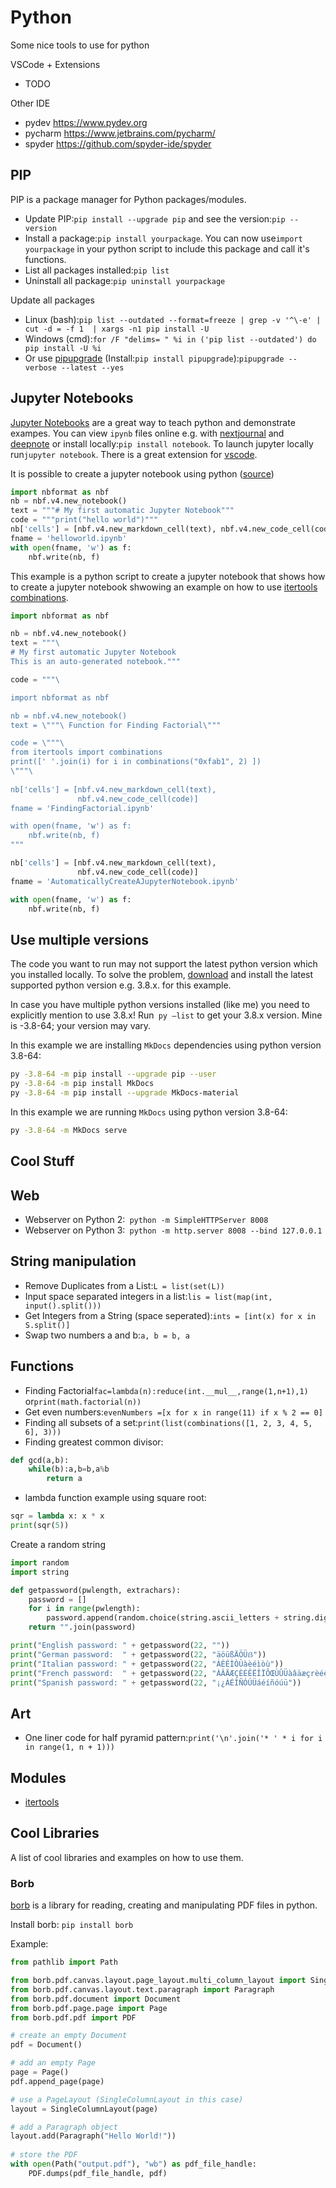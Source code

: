 # Python

Some nice tools to use for python

VSCode + Extensions

- TODO

Other IDE

- pydev <https://www.pydev.org>
- pycharm <https://www.jetbrains.com/pycharm/>
- spyder <https://github.com/spyder-ide/spyder>

## PIP

PIP is a package manager for Python packages/modules.

- Update PIP:```pip install --upgrade pip``` and see the version:```pip --version```
- Install a package:```pip install yourpackage```. You can now use```import yourpackage``` in your python script to include this package and call it's functions.
- List all packages installed:```pip list```
- Uninstall all package:```pip uninstall yourpackage```

Update all packages

- Linux (bash):```pip list --outdated --format=freeze | grep -v '^\-e' | cut -d = -f 1  | xargs -n1 pip install -U```
- Windows (cmd):```for /F "delims= " %i in ('pip list --outdated') do pip install -U %i```
- Or use [pipupgrade](https://github.com/achillesrasquinha/pipupgrade) (Install:```pip install pipupgrade```):```pipupgrade --verbose --latest --yes```

## Jupyter Notebooks

[Jupyter Notebooks](https://jupyter.org/install) are a great way to teach python and demonstrate exampes. You can view `ipynb` files online e.g. with [nextjournal](https://github.nextjournal.com) and [deepnote](https://deepnote.com/viewer) or install locally:```pip install notebook```. To launch jupyter locally run```jupyter notebook```. There is a great extension for [vscode](https://marketplace.visualstudio.com/items?itemName=ms-toolsai.jupyter).

It is possible to create a jupyter notebook using python ([source](https://gist.github.com/fperez/9716279))

``` py
import nbformat as nbf
nb = nbf.v4.new_notebook()
text = """# My first automatic Jupyter Notebook"""
code = """print("hello world")"""
nb['cells'] = [nbf.v4.new_markdown_cell(text), nbf.v4.new_code_cell(code)]
fname = 'helloworld.ipynb'
with open(fname, 'w') as f:
    nbf.write(nb, f)
```

This example is a python script to create a jupyter notebook that shows how to create a jupyter notebook shwowing an example on how to use [itertools](https://docs.python.org/3/library/itertools.html) [combinations](https://docs.python.org/3/library/itertools.html#itertools.combinations).

``` py
import nbformat as nbf

nb = nbf.v4.new_notebook()
text = """\
# My first automatic Jupyter Notebook
This is an auto-generated notebook."""

code = """\

import nbformat as nbf

nb = nbf.v4.new_notebook()
text = \"""\ Function for Finding Factorial\"""

code = \"""\
from itertools import combinations
print([' '.join(i) for i in combinations("0xfab1", 2) ])
\"""\
    
nb['cells'] = [nbf.v4.new_markdown_cell(text),
               nbf.v4.new_code_cell(code)]
fname = 'FindingFactorial.ipynb'

with open(fname, 'w') as f:
    nbf.write(nb, f)
"""

nb['cells'] = [nbf.v4.new_markdown_cell(text),
               nbf.v4.new_code_cell(code)]
fname = 'AutomaticallyCreateAJupyterNotebook.ipynb'

with open(fname, 'w') as f:
    nbf.write(nb, f)
```

## Use multiple versions

The code you want to run may not support the latest python version which you installed locally. To solve the problem, [download](https://www.python.org/downloads/) and install the latest supported python version e.g. 3.8.x. for this example.

In case you have multiple python versions installed (like me) you need to explicitly mention to use 3.8.x! Run``` py –list``` to get your 3.8.x version. Mine is -3.8-64; your version may vary.

In this example we are installing `MkDocs` dependencies using python version 3.8-64:

``` sh
py -3.8-64 -m pip install --upgrade pip --user
py -3.8-64 -m pip install MkDocs
py -3.8-64 -m pip install --upgrade MkDocs-material
```

In this example we are running `MkDocs` using python version 3.8-64:

``` sh
py -3.8-64 -m MkDocs serve
```

## Cool Stuff

## Web

- Webserver on Python 2:``` python -m SimpleHTTPServer 8008```
- Webserver on Python 3:``` python -m http.server 8008 --bind 127.0.0.1```

## String manipulation

- Remove Duplicates from a List:```L = list(set(L))```
- Input space separated integers in a list:```lis = list(map(int, input().split()))```
- Get Integers from a String (space seperated):```ints = [int(x) for x in S.split()]```
- Swap two numbers a and b:```a, b = b, a```

## Functions

- Finding Factorial```fac=lambda(n):reduce(int.__mul__,range(1,n+1),1)``` or```print(math.factorial(n))```
- Get even numbers:```evenNumbers =[x for x in range(11) if x % 2 == 0]```
- Finding all subsets of a set:```print(list(combinations([1, 2, 3, 4, 5, 6], 3)))```
- Finding greatest common divisor:

``` py
def gcd(a,b):
    while(b):a,b=b,a%b
        return a
```

- lambda function example using square root:

``` py
sqr = lambda x: x * x
print(sqr(5))
```

Create a random string

``` py
import random
import string

def getpassword(pwlength, extrachars):
    password = []
    for i in range(pwlength):
        password.append(random.choice(string.ascii_letters + string.digits + string.punctuation + extrachars))
    return "".join(password)

print("English password: " + getpassword(22, ""))
print("German password:  " + getpassword(22, "äöüßÄÖÜẞ"))
print("Italian password: " + getpassword(22, "ÀÈÉÌÒÙàèéìòù"))
print("French password:  " + getpassword(22, "ÀÂÄÆÇÈÉÊËÎÏÔŒÙÛÜàâäæçrèéêëîïôœùûü"))
print("Spanish password: " + getpassword(22, "¡¿ÁÉÍÑÓÚÜáéíñóúü"))
```

## Art

- One liner code for half pyramid pattern:```print('\n'.join('* ' * i for i in range(1, n + 1)))```

## Modules

- [itertools](https://docs.python.org/3/library/itertools.html)

## Cool Libraries

A list of cool libraries and examples on how to use them.

### Borb

[borb](https://github.com/jorisschellekens/borb) is a library for reading, creating and manipulating PDF files in python.

Install borb: `pip install borb`

Example:

``` py
from pathlib import Path

from borb.pdf.canvas.layout.page_layout.multi_column_layout import SingleColumnLayout
from borb.pdf.canvas.layout.text.paragraph import Paragraph
from borb.pdf.document import Document
from borb.pdf.page.page import Page
from borb.pdf.pdf import PDF

# create an empty Document
pdf = Document()

# add an empty Page
page = Page()
pdf.append_page(page)

# use a PageLayout (SingleColumnLayout in this case)
layout = SingleColumnLayout(page)

# add a Paragraph object
layout.add(Paragraph("Hello World!"))
    
# store the PDF
with open(Path("output.pdf"), "wb") as pdf_file_handle:
    PDF.dumps(pdf_file_handle, pdf)
```
